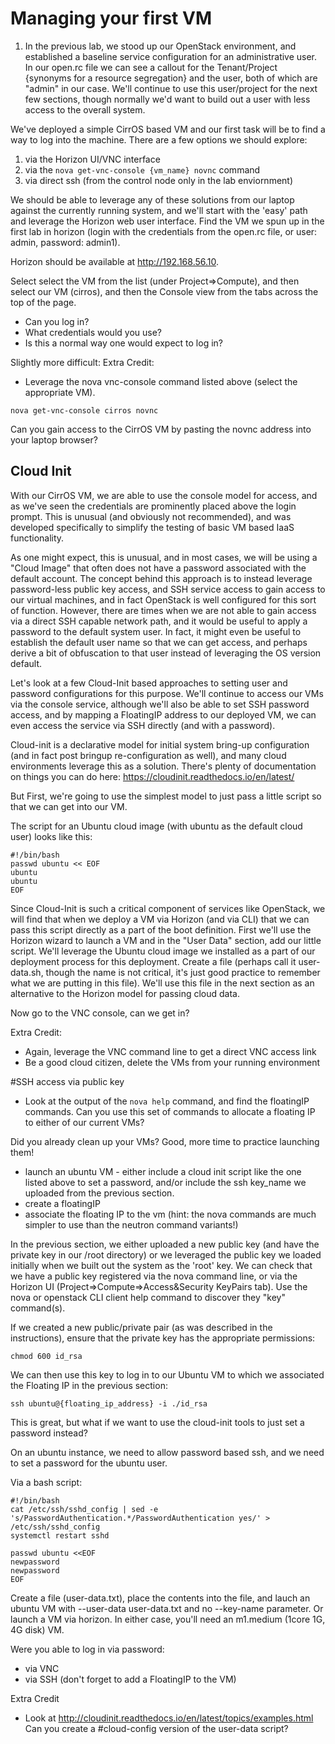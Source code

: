# Managing your first VM

1) In the previous lab, we stood up our OpenStack environment, and established a baseline service configuration for an administrative user. In our open.rc file we can see a callout for the Tenant/Project {synonyms for a resource segregation} and the user, both of which are "admin" in our case. We'll continue to use this user/project for the next few sections, though normally we'd want to build out a user with less access to the overall system.

We've deployed a simple CirrOS based VM and our first task will be to find a way to log into the machine.  There are a few options we should explore:

1) via the Horizon UI/VNC interface
2) via the ```nova get-vnc-console {vm_name} novnc``` command
3) via direct ssh (from the control node only in the lab enviornment)

We should be able to leverage any of these solutions from our laptop against the currently running system, and we'll start with the 'easy' path and leverage the Horizon web user interface. Find the VM we spun up in the first lab in horizon (login with the credentials from the open.rc file, or user: admin, password: admin1).

Horizon should be available at http://192.168.56.10.

Select select the VM from the list (under Project=>Compute), and then select our VM (cirros), and then the Console view from the tabs across the top of the page.

 - Can you log in?
 - What credentials would you use?
 - Is this a normal way one would expect to log in?

Slightly more difficult: Extra Credit:
- Leverage the nova vnc-console command listed above (select the appropriate VM).

```
nova get-vnc-console cirros novnc
```

Can you gain access to the CirrOS VM by pasting the novnc address into your laptop browser?

## Cloud Init

With our CirrOS VM, we are able to use the console model for access, and as we've seen the credentials are prominently placed above the login prompt.  This is unusual (and obviously not recommended), and was developed specifically to simplify the testing of basic VM based IaaS functionality.

As one might expect, this is unusual, and in most cases, we will be using a "Cloud Image" that often does not have a password associated with the default account.  The concept behind this approach is to instead leverage password-less public key access, and SSH service access to gain access to our virtual machines, and in fact OpenStack is well configured for this sort of function. However, there are times when we are not able to gain access via a direct SSH capable network path, and it would be useful to apply a password to the default system user. In fact, it might even be useful to establish the default user name so that we can get access, and perhaps derive a bit of obfuscation to that user instead of leveraging the OS version default.

Let's look at a few Cloud-Init based approaches to setting user and password configurations for this purpose. We'll continue to access our VMs via the console service, although we'll also be able to set SSH password access, and by mapping a FloatingIP address to our deployed VM, we can even access the service via SSH directly (and with a password).

Cloud-init is a declarative model for initial system bring-up configuration (and in fact post bringup re-configuration as well), and many cloud environments leverage this as a solution.  There's plenty of documentation on things you can do here:  https://cloudinit.readthedocs.io/en/latest/

But First, we're going to use the simplest model to just pass a little script so that we can get into our VM.

The script for an Ubuntu cloud image (with ubuntu as the default cloud user) looks like this:

```
#!/bin/bash
passwd ubuntu << EOF
ubuntu
ubuntu
EOF
```

Since Cloud-Init is such a critical component of services like OpenStack, we will find that when we deploy a VM via Horizon (and via CLI) that we can pass this script directly as a part of the boot definition. First we'll use the Horizon wizard to launch a VM and in the "User Data" section, add our little script. We'll leverage the Ubuntu cloud image we installed as a part of our deployment process for this deployment.  Create a file (perhaps call it user-data.sh, though the name is not critical, it's just good practice to remember what we are putting in this file).  We'll use this file in the next section as an alternative to the Horizon model for passing cloud data.

Now go to the VNC console, can we get in?

Extra Credit:
- Again, leverage the VNC command line to get a direct VNC access link
- Be a good cloud citizen, delete the VMs from your running environment

#SSH access via public key
- Look at the output of the ```nova help``` command, and find the floatingIP commands.  Can you use this set of commands to allocate a floating IP to either of our current VMs?  

Did you already clean up your VMs? Good, more time to practice launching them!
 - launch an ubuntu VM - either include a cloud init script like the one listed above to set a password, and/or include the ssh key_name we uploaded from the previous section.
 - create a floatingIP
 - associate the floating IP to the vm (hint: the nova commands are much simpler to use than the neutron command variants!)

In the previous section, we either uploaded a new public key (and have the private key in our /root directory) or we leveraged the public key we loaded initially when we built out the system as the 'root' key.  We can check that we have a public key registered via the nova command line, or via the Horizon UI (Project=>Compute=>Access&Security KeyPairs tab).  Use the nova or openstack CLI client help command to discover they "key" command(s).

If we created a new public/private pair (as was described in the instructions), ensure that the private key has the appropriate permissions:
```
chmod 600 id_rsa
```

We can then use this key to log in to our Ubuntu VM to which we associated the Floating IP in the previous section:
```
ssh ubuntu@{floating_ip_address} -i ./id_rsa
```

This is great, but what if we want to use the cloud-init tools to just set a password instead?

On an ubuntu instance, we need to allow password based ssh, and we need to set a password for the ubuntu user.

Via a bash script:
```
#!/bin/bash
cat /etc/ssh/sshd_config | sed -e 's/PasswordAuthentication.*/PasswordAuthentication yes/' > /etc/ssh/sshd_config
systemctl restart sshd

passwd ubuntu <<EOF
newpassword
newpassword
EOF
```

Create a file (user-data.txt), place the contents into the file, and lauch an ubuntu VM with --user-data user-data.txt and no --key-name parameter.  Or launch a VM via horizon. In either case, you'll need an m1.medium (1core 1G, 4G disk) VM.

Were you able to log in via password:
  - via VNC
  - via SSH (don't forget to add a FloatingIP to the VM)

Extra Credit
 - Look at http://cloudinit.readthedocs.io/en/latest/topics/examples.html
   Can you create a #cloud-config version of the user-data script?

